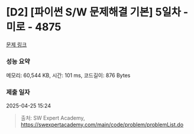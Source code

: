 # [D2] [파이썬 S/W 문제해결 기본] 5일차 - 미로 - 4875 

[문제 링크](https://swexpertacademy.com/main/code/problem/problemDetail.do?contestProbId=AWTQeET6QlADFAVT) 

### 성능 요약

메모리: 60,544 KB, 시간: 101 ms, 코드길이: 876 Bytes

### 제출 일자

2025-04-25 15:24



> 출처: SW Expert Academy, https://swexpertacademy.com/main/code/problem/problemList.do